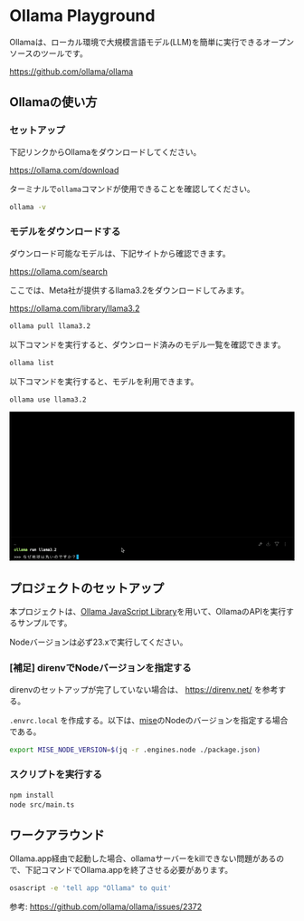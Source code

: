 # Ollama Playground

Ollamaは、ローカル環境で大規模言語モデル(LLM)を簡単に実行できるオープンソースのツールです。

https://github.com/ollama/ollama

## Ollamaの使い方

### セットアップ

下記リンクからOllamaをダウンロードしてください。

https://ollama.com/download

ターミナルで`ollama`コマンドが使用できることを確認してください。

```sh
ollama -v
```

### モデルをダウンロードする

ダウンロード可能なモデルは、下記サイトから確認できます。

https://ollama.com/search

ここでは、Meta社が提供するllama3.2をダウンロードしてみます。

https://ollama.com/library/llama3.2

```sh
ollama pull llama3.2
```

以下コマンドを実行すると、ダウンロード済みのモデル一覧を確認できます。

```sh
ollama list
```

以下コマンドを実行すると、モデルを利用できます。

```sh
ollama use llama3.2
```

![llama3.2 sample](./images/llama3.2-sample.gif)

## プロジェクトのセットアップ

本プロジェクトは、[Ollama JavaScript Library](https://github.com/ollama/ollama-js)を用いて、OllamaのAPIを実行するサンプルです。

Nodeバージョンは必ず23.xで実行してください。

### [補足] direnvでNodeバージョンを指定する

direnvのセットアップが完了していない場合は、 https://direnv.net/ を参考する。

`.envrc.local` を作成する。以下は、[mise](https://mise.jdx.dev/)のNodeのバージョンを指定する場合である。

```sh
export MISE_NODE_VERSION=$(jq -r .engines.node ./package.json)
```

### スクリプトを実行する

```sh
npm install
node src/main.ts
```

## ワークアラウンド

Ollama.app経由で起動した場合、ollamaサーバーをkillできない問題があるので、下記コマンドでOllama.appを終了させる必要があります。

```sh
osascript -e 'tell app "Ollama" to quit'
```

参考: https://github.com/ollama/ollama/issues/2372

